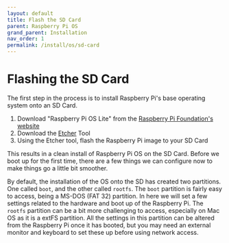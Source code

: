 ```yaml
---
layout: default
title: Flash the SD Card
parent: Raspberry Pi OS
grand_parent: Installation
nav_order: 1
permalink: /install/os/sd-card
---
```


# Flashing the SD Card

The first step in the process is to install Raspberry Pi's base operating system onto an SD Card.

1. Download "Raspberry Pi OS Lite" from the [Raspberry Pi Foundation's website][RPIDownload]
2. Download the [Etcher][EtcherDownload] Tool
3. Using the Etcher tool, flash the Raspberry Pi image to your SD Card

This results in a clean install of Raspberry Pi OS on the SD Card. Before we boot up for the first time, there are a few things we can configure now to make things go a little bit smoother.

By default, the installation of the OS onto the SD has created two partitions. One called `boot`, and the other called `rootfs`. The `boot` partition is fairly easy to access, being a MS-DOS (FAT 32) partition. In here we will set a few settings related to the hardware and boot up of the Raspberry Pi. The `rootfs` partition can be a bit more challenging to access, especially on Mac OS as it is a extFS partition. All the settings in this partition can be altered from the Raspberry Pi once it has booted, but you may need an external monitor and keyboard to set these up before using network access.

[RPIDownload]: https://www.raspberrypi.org/software/operating-systems/ "Raspberry Pi Foundation"
[EtcherDownload]: https://www.balena.io/etcher/ "Etcher"